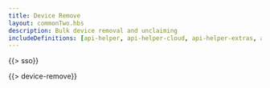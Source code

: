 ```yaml
---
title: Device Remove
layout: commonTwo.hbs
description: Bulk device removal and unclaiming
includeDefinitions: [api-helper, api-helper-cloud, api-helper-extras, api-helper-table, api-helper-tools, xlsx]
---
```


{{> sso}}

{{> device-remove}}
